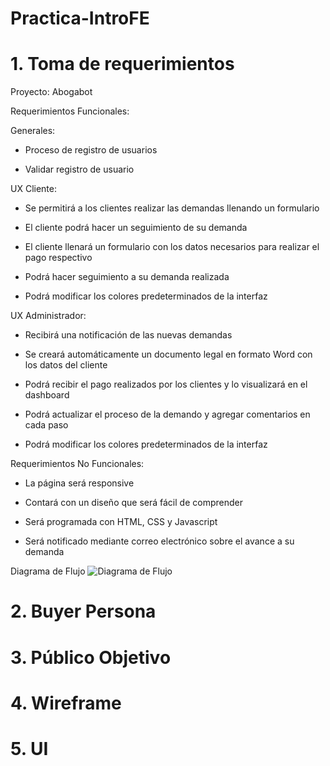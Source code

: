 # Practica-IntroFE

# 1. Toma de requerimientos

Proyecto: Abogabot

Requerimientos Funcionales:

Generales:
  
* Proceso de registro de usuarios 

* Validar registro de usuario

 UX Cliente:

* Se permitirá a los clientes realizar las demandas llenando un formulario

* El cliente podrá hacer un seguimiento de su demanda

* El cliente llenará un formulario con los datos necesarios para realizar el pago respectivo

* Podrá hacer seguimiento a su demanda realizada

* Podrá modificar los colores predeterminados de la interfaz

UX Administrador:

* Recibirá una notificación de las nuevas demandas 

* Se creará automáticamente un documento legal en formato Word con los datos del cliente

* Podrá recibir el pago realizados por los clientes y lo visualizará en el dashboard

* Podrá actualizar el proceso de la demando y agregar comentarios en cada paso

* Podrá modificar los colores predeterminados de la interfaz

Requerimientos No Funcionales:

*	La página será responsive

*	Contará con un diseño que será fácil de comprender

*	Será programada con HTML, CSS y Javascript

*	Será notificado mediante correo electrónico sobre el avance a su demanda

Diagrama de Flujo
![Diagrama de Flujo](https://user-images.githubusercontent.com/103296574/194772690-bcca5fb3-aaed-4513-9f15-5c251439c0a9.jpeg)


# 2. Buyer Persona



# 3. Público Objetivo


# 4. Wireframe


# 5. UI
